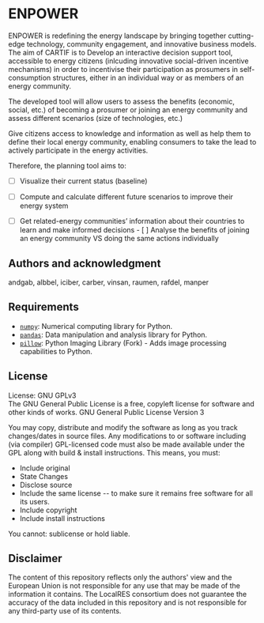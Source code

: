 # ENPOWER

ENPOWER is redefining the energy landscape by bringing together cutting-edge technology, community engagement, and innovative business models.
The aim of CARTIF is to Develop an interactive decision support tool, accessible to energy citizens (inlcuding innovative social-driven incentive mechanisms) in order to incentivise their participation as prosumers in self-consumption structures, either in an individual way or as members of an energy community. 

The developed tool will allow users to assess the benefits (economic, social, etc.) of becoming a prosumer or joining an energy community and assess different scenarios (size of technologies, etc.)

Give citizens access to knowledge and information as well as help them to define their local energy community, enabling consumers to take the lead to actively participate in the energy activities. 

Therefore, the planning tool aims to:
- [ ] Visualize their current status (baseline)
- [ ] Compute and calculate different future scenarios to improve their energy system
- [ ] Get related-energy communities’ information about their countries to learn and make informed decisions
​​- [ ] Analyse the benefits of joining an energy community VS doing the same actions individually​



## Authors and acknowledgment

andgab, albbel, iciber, carber, vinsan, raumen, rafdel, manper



## Requirements
- [`numpy`](https://pypi.org/project/numpy/): Numerical computing library for Python.
- [`pandas`](https://pypi.org/project/pandas/): Data manipulation and analysis library for Python.
- [`pillow`](https://pypi.org/project/Pillow/): Python Imaging Library (Fork) - Adds image processing capabilities to Python.

## License
License: GNU GPLv3  
The GNU General Public License is a free, copyleft license for software and other kinds of works.
GNU General Public License Version 3

You may copy, distribute and modify the software as long as you track changes/dates in source files. Any modifications to or software including (via compiler) GPL-licensed code must also be made available under the GPL along with build & install instructions. This means, you must:

- Include original
- State Changes
- Disclose source
- Include the same license -- to make sure it remains free software for all its users.
- Include copyright
- Include install instructions

You cannot: sublicense or hold liable.

## Disclaimer
The content of this repository reflects only the authors' view and the European Union is not responsible for any use that may be made of the information it contains. The LocalRES consortium does not guarantee the accuracy of the data included in this repository and is not responsible for any third-party use of its contents. 

